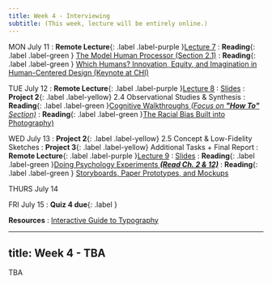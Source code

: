 ```yaml
---
title: Week 4 - Interviewing
subtitle: (This week, lecture will be entirely online.)
---
```


MON July 11
: **Remote Lecture**{: .label .label-purple }[Lecture 7](#)
: **Reading**{: .label .label-green } [The Model Human Processor (Section 2.1)]()
: **Reading**{: .label .label-green } [Which Humans? Innovation, Equity, and Imagination in Human-Centered Design (Keynote at CHI)]()

TUE July 12
: **Remote Lecture**{: .label .label-purple }[Lecture 8](#)
   : [Slides](#)
: **Project 2**{: .label .label-yellow} 2.4 Observational Studies & Synthesis
: **Reading**{: .label .label-green }[Cognitive Walkthroughs _(Focus on **"How To"** Section)_](https://www.usabilitybok.org/cognitive-walkthrough)
: **Reading**{: .label .label-green }[The Racial Bias Built into Photography)](https://drive.google.com/file/d/1sQ57eZtYvSphDrc0OM-F9QqsqRX91SIS/view?usp=sharing)



WED July 13
: **Project 2**{: .label .label-yellow} 2.5 Concept & Low-Fidelity Sketches
: **Project 3**{: .label .label-yellow} Additional Tasks + Final Report 
: **Remote Lecture**{: .label .label-purple }[Lecture 9](#)
  : [Slides](#)
: **Reading**{: .label .label-green }[Doing Psychology Experiments _**(Read Ch. 2 & 12)**_](https://drive.google.com/file/d/1U5qLPzlmmLgTh1nPyPvtdTXWG3ylhazi/view?usp=sharing)
: **Reading**{: .label .label-green } [ Storyboards, Paper Prototypes, and Mockups](https://www.youtube.com/watch?v=z4glsttyxw8)


THURS July 14

FRI July 15
: **Quiz 4 due**{: .label }

**Resources**
: [Interactive Guide to Typography](http://www.kaikkonendesign.fi.s3-website-eu-west-1.amazonaws.com/typography/)

---
title: Week 4 - TBA
---

TBA
